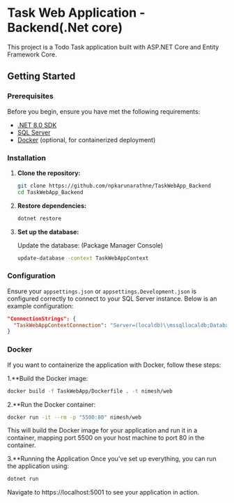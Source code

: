 # Task Web Application - Backend(.Net core)

This project is a Todo Task application built with ASP.NET Core and Entity Framework Core.

## Getting Started

### Prerequisites

Before you begin, ensure you have met the following requirements:

- [.NET 8.0 SDK](https://dotnet.microsoft.com/en-us/download/dotnet/8.0)
- [SQL Server](https://www.microsoft.com/en-us/sql-server/sql-server-downloads)
- [Docker](https://www.docker.com/get-started) (optional, for containerized deployment)

### Installation

1. **Clone the repository:**

    ```sh
    git clone https://github.com/npkarunarathne/TaskWebApp_Backend
    cd TaskWebApp_Backend
    ```

2. **Restore dependencies:**

    ```sh
    dotnet restore
    ```

3. **Set up the database:**

    Update the database: (Package Manager Console)

    ```sh
    update-database -context TaskWebAppContext
    ```

### Configuration

Ensure your `appsettings.json` or `appsettings.Development.json` is configured correctly to connect to your SQL Server instance. Below is an example configuration:

```json
"ConnectionStrings": {
  "TaskWebAppContextConnection": "Server=(localdb)\\mssqllocaldb;Database=TaskWebApp;Trusted_Connection=True;MultipleActiveResultSets=true"
}
```
### Docker
If you want to containerize the application with Docker, follow these steps:

1.**Build the Docker image:

```sh
docker build -f TaskWebApp/Dockerfile . -t nimesh/web
```
2.**Run the Docker container:

```sh
docker run -it --rm -p "5500:80" nimesh/web
```

This will build the Docker image for your application and run it in a container, mapping port 5500 on your host machine to port 80 in the container.

3.**Running the Application
Once you've set up everything, you can run the application using:

```sh
dotnet run
```
Navigate to https://localhost:5001 to see your application in action.



